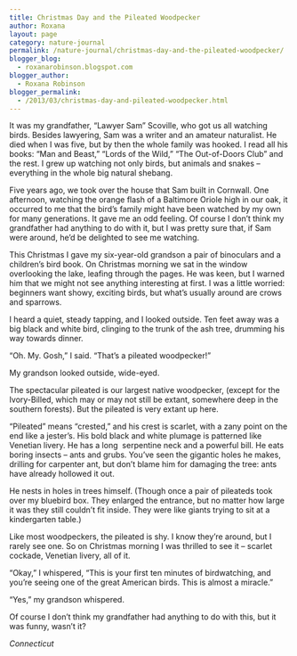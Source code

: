 ```yaml
---
title: Christmas Day and the Pileated Woodpecker
author: Roxana
layout: page
category: nature-journal
permalink: /nature-journal/christmas-day-and-the-pileated-woodpecker/
blogger_blog:
  - roxanarobinson.blogspot.com
blogger_author:
  - Roxana Robinson
blogger_permalink:
  - /2013/03/christmas-day-and-pileated-woodpecker.html
---
```


It was my grandfather, “Lawyer Sam” Scoville, who got us all watching birds. Besides lawyering, Sam was a writer and an amateur naturalist. He died when I was five, but by then the whole family was hooked. I read all his books: “Man and Beast,” “Lords of the Wild,” “The Out-of-Doors Club” and the rest. I grew up watching not only birds, but animals and snakes – everything in the whole big natural shebang.

Five years ago, we took over the house that Sam built in Cornwall. One afternoon, watching the orange flash of a Baltimore Oriole high in our oak, it occurred to me that the bird’s family might have been watched by my own for many generations. It gave me an odd feeling. Of course I don’t think my grandfather had anything to do with it, but I was pretty sure that, if Sam were around, he’d be delighted to see me watching.

This Christmas I gave my six-year-old grandson a pair of binoculars and a children’s bird book. On Christmas morning we sat in the window overlooking the lake, leafing through the pages. He was keen, but I warned him that we might not see anything interesting at first. I was a little worried: beginners want showy, exciting birds, but what’s usually around are crows and sparrows.

I heard a quiet, steady tapping, and I looked outside. Ten feet away was a big black and white bird, clinging to the trunk of the ash tree, drumming his way towards dinner.

“Oh. My. Gosh,” I said. “That’s a pileated woodpecker!”

My grandson looked outside, wide-eyed.

The spectacular pileated is our largest native woodpecker, (except for the Ivory-Billed, which may or may not still be extant, somewhere deep in the southern forests). But the pileated is very extant up here.


“Pileated” means “crested,” and his crest is scarlet, with a zany point on the end like a jester’s. His bold black and white plumage is patterned like Venetian livery. He has a long  serpentine neck and a powerful bill. He eats boring insects &#8211; ants and grubs. You’ve seen the gigantic holes he makes, drilling for carpenter ant, but don’t blame him for damaging the tree: ants have already hollowed it out.


He nests in holes in trees himself. (Though once a pair of pileateds took over my bluebird box. They enlarged the entrance, but no matter how large it was they still couldn’t fit inside. They were like giants trying to sit at a kindergarten table.)


Like most woodpeckers, the pileated is shy. I know they’re around, but I rarely see one. So on Christmas morning I was thrilled to see it &#8211; scarlet cockade, Venetian livery, all of it.


“Okay,” I whispered, “This is your first ten minutes of birdwatching, and you’re seeing one of the great American birds. This is almost a miracle.”


“Yes,” my grandson whispered.


Of course I don’t think my grandfather had anything to do with this, but it was funny, wasn’t it?


<!-- February 2013, -->
*Connecticut*
